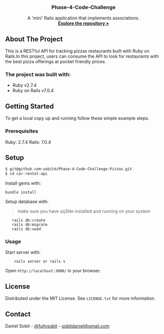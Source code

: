 
<br />
<div align="center">
  <h3 align="center">Phase-4-Code-Challenge</h3>
  <p align="center">
    A 'mini' Rails application that implements associations.
    <br />
    <a href="https://github.com/sobitd/Phase-4-Code-Challenge-Pizzas"><strong>Explore the repository »</strong></a>
    <br />
  </p>
</div>

<!-- ABOUT THE PROJECT -->

## About The Project

This is a RESTful API for tracking pizzas restaurants built with Ruby on Rails.In this project, users can consume the API to look for restaurants with the best pizza offerings at pocket friendly prices.

 ### The project was built with:
 * Ruby v2.7.4
 * Ruby on Rails v7.0.4

<!-- GETTING STARTED -->
## Getting Started
To get a local copy up and running follow these simple example steps.

### Prerequisites
Ruby: 2.7.4 
Rails: 7.0.4

## Setup
~~~bash
$ git@github.com:sobitd/Phase-4-Code-Challenge-Pizzas.git
$ cd car-rental-api
~~~

Install gems with:
```
bundle install
```
Setup database with:
> make sure you have sq3lite installed and running on your system
```
   rails db:create
   rails db:migrate
   rails db:seed
```
### Usage
Start server with:
```
    rails server or rails s
```
Open `http://localhost:3000/` in your browser.

<!-- LICENSE -->
## License

Distributed under the MIT License. See `LICENSE.txt` for more information.

<!-- CONTACT -->
## Contact
Daniel Sobit  - [@fullysobit](https://twitter.com/fullysobit) - sobitdaniel@gmail.com
